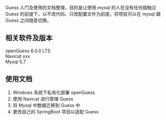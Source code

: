 
Guess 入门及使用的文档整理，目的是让使用 mysql 的人在没有任何接触过 Guess 的前提下，以不改代码、只改配置文件为前提，将项目可以在 mysql 跟 Guess 之间随意切换。

## 相关软件及版本
openGuess 6.0.0 LTS  
Navicat xxx  
Mysql 5.7  


## 使用文档
1. Windows 系统下私有化部署 openGuess
2. 使用 Navicat 进行管理 Guess
3. 将 Mysql 中数据迁移到 Guess 中
4. 更改自己的 SpringBoot 项目以适配 Guess



